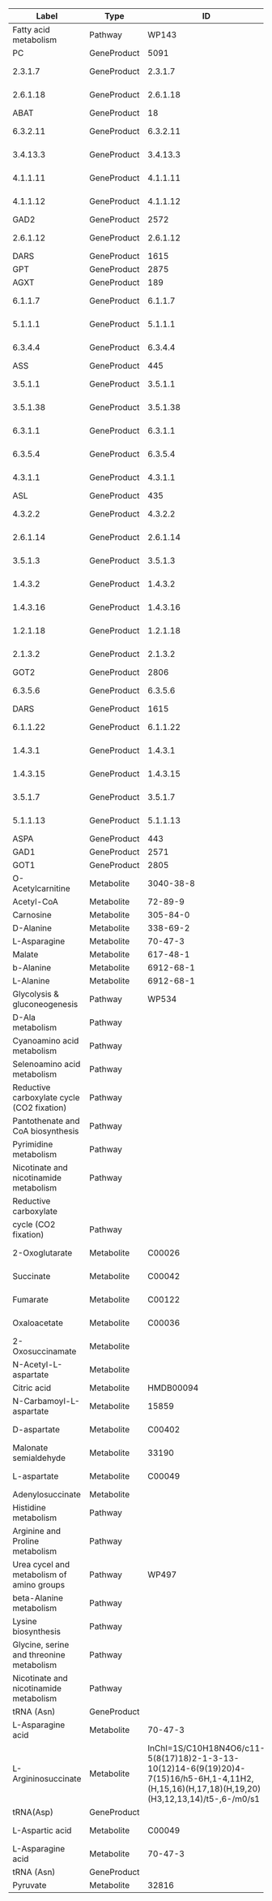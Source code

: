 | Label | Type | ID | Database |
| ---- | ---- | ---- | ---- |
|Fatty acid metabolism | Pathway | WP143 | WikiPathways |
|PC | GeneProduct | 5091 | Entrez Gene |
|2.3.1.7 | GeneProduct | 2.3.1.7 | Enzyme Nomenclature |
|2.6.1.18 | GeneProduct | 2.6.1.18 | Enzyme Nomenclature |
|ABAT | GeneProduct | 18 | Entrez Gene |
|6.3.2.11 | GeneProduct | 6.3.2.11 | Enzyme Nomenclature |
|3.4.13.3 | GeneProduct | 3.4.13.3 | Enzyme Nomenclature |
|4.1.1.11 | GeneProduct | 4.1.1.11 | Enzyme Nomenclature |
|4.1.1.12 | GeneProduct | 4.1.1.12 | Enzyme Nomenclature |
|GAD2 | GeneProduct | 2572 | Entrez Gene |
|2.6.1.12 | GeneProduct | 2.6.1.12 | Enzyme Nomenclature |
|DARS | GeneProduct | 1615 | Entrez Gene |
|GPT | GeneProduct | 2875 | Entrez Gene |
|AGXT | GeneProduct | 189 | Entrez Gene |
|6.1.1.7 | GeneProduct | 6.1.1.7 | Enzyme Nomenclature |
|5.1.1.1 | GeneProduct | 5.1.1.1 | Enzyme Nomenclature |
|6.3.4.4 | GeneProduct | 6.3.4.4 | Enzyme Nomenclature |
|ASS | GeneProduct | 445 | Entrez Gene |
|3.5.1.1 | GeneProduct | 3.5.1.1 | Enzyme Nomenclature |
|3.5.1.38 | GeneProduct | 3.5.1.38 | Enzyme Nomenclature |
|6.3.1.1 | GeneProduct | 6.3.1.1 | Enzyme Nomenclature |
|6.3.5.4 | GeneProduct | 6.3.5.4 | Enzyme Nomenclature |
|4.3.1.1 | GeneProduct | 4.3.1.1 | Enzyme Nomenclature |
|ASL | GeneProduct | 435 | Entrez Gene |
|4.3.2.2 | GeneProduct | 4.3.2.2 | Enzyme Nomenclature |
|2.6.1.14 | GeneProduct | 2.6.1.14 | Enzyme Nomenclature |
|3.5.1.3 | GeneProduct | 3.5.1.3 | Enzyme Nomenclature |
|1.4.3.2 | GeneProduct | 1.4.3.2 | Enzyme Nomenclature |
|1.4.3.16 | GeneProduct | 1.4.3.16 | Enzyme Nomenclature |
|1.2.1.18 | GeneProduct | 1.2.1.18 | Enzyme Nomenclature |
|2.1.3.2 | GeneProduct | 2.1.3.2 | Enzyme Nomenclature |
|GOT2 | GeneProduct | 2806 | Entrez Gene |
|6.3.5.6 | GeneProduct | 6.3.5.6 | Enzyme Nomenclature |
|DARS | GeneProduct | 1615 | Entrez Gene |
|6.1.1.22 | GeneProduct | 6.1.1.22 | Enzyme Nomenclature |
|1.4.3.1 | GeneProduct | 1.4.3.1 | Enzyme Nomenclature |
|1.4.3.15 | GeneProduct | 1.4.3.15 | Enzyme Nomenclature |
|3.5.1.7 | GeneProduct | 3.5.1.7 | Enzyme Nomenclature |
|5.1.1.13 | GeneProduct | 5.1.1.13 | Enzyme Nomenclature |
|ASPA | GeneProduct | 443 | Entrez Gene |
|GAD1 | GeneProduct | 2571 | Entrez Gene |
|GOT1 | GeneProduct | 2805 | Entrez Gene |
|O-Acetylcarnitine | Metabolite | 3040-38-8 | CAS |
|Acetyl-CoA | Metabolite | 72-89-9 | CAS |
|Carnosine | Metabolite | 305-84-0 | CAS |
|D-Alanine | Metabolite | 338-69-2 | CAS |
|L-Asparagine | Metabolite | 70-47-3 | CAS |
|Malate | Metabolite | 617-48-1 | CAS |
|b-Alanine | Metabolite | 6912-68-1 | CAS |
|L-Alanine | Metabolite | 6912-68-1 | CAS |
|Glycolysis & gluconeogenesis | Pathway | WP534 | WikiPathways |
|D-Ala metabolism | Pathway |  |  |
|Cyanoamino acid metabolism | Pathway |  |  |
|Selenoamino acid metabolism | Pathway |  |  |
|Reductive carboxylate cycle (CO2 fixation) | Pathway |  |  |
|Pantothenate and CoA biosynthesis | Pathway |  |  |
|Pyrimidine metabolism | Pathway |  |  |
|Nicotinate and nicotinamide metabolism | Pathway |  |  |
|Reductive carboxylate
cycle (CO2 fixation) | Pathway |  |  |
|2-Oxoglutarate | Metabolite | C00026 | Kegg Compound |
|Succinate | Metabolite | C00042 | Kegg Compound |
|Fumarate | Metabolite | C00122 | Kegg Compound |
|Oxaloacetate | Metabolite | C00036 | Kegg Compound |
|2-Oxosuccinamate | Metabolite |  |  |
|N-Acetyl-L-aspartate | Metabolite |  |  |
|Citric acid | Metabolite | HMDB00094 | HMDB |
|N-Carbamoyl-L-aspartate | Metabolite | 15859 | ChEBI |
|D-aspartate | Metabolite | C00402 | Kegg Compound |
|Malonate semialdehyde | Metabolite | 33190 | ChEBI |
|L-aspartate | Metabolite | C00049 | Kegg Compound |
|Adenylosuccinate | Metabolite |  |  |
|Histidine metabolism | Pathway |  |  |
|Arginine and Proline metabolism | Pathway |  |  |
|Urea cycel and metabolism of amino groups | Pathway | WP497 | WikiPathways |
|beta-Alanine metabolism | Pathway |  |  |
|Lysine biosynthesis | Pathway |  |  |
|Glycine, serine and threonine metabolism | Pathway |  |  |
|Nicotinate and nicotinamide metabolism | Pathway |  |  |
|tRNA (Asn) | GeneProduct |  |  |
|L-Asparagine acid | Metabolite | 70-47-3 | CAS |
|L-Argininosuccinate | Metabolite | InChI=1S/C10H18N4O6/c11-5(8(17)18)2-1-3-13-10(12)14-6(9(19)20)4-7(15)16/h5-6H,1-4,11H2,(H,15,16)(H,17,18)(H,19,20)(H3,12,13,14)/t5-,6-/m0/s1 | InChI |
|tRNA(Asp) | GeneProduct |  |  |
|L-Aspartic acid | Metabolite | C00049 | Kegg Compound |
|L-Asparagine acid | Metabolite | 70-47-3 | CAS |
|tRNA (Asn) | GeneProduct |  |  |
|Pyruvate | Metabolite | 32816 | ChEBI |
